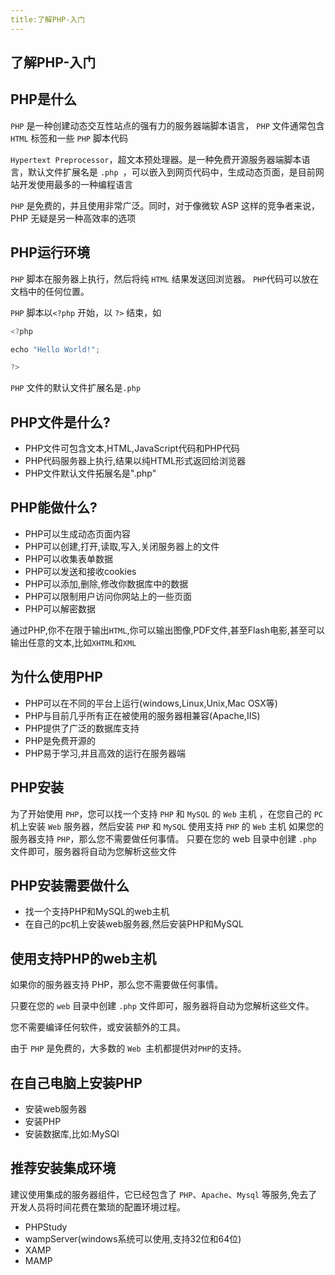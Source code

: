 ```yaml
---
title:了解PHP-入门
---
```


## 了解PHP-入门

<TOC />

## PHP是什么

`PHP` 是一种创建动态交互性站点的强有力的服务器端脚本语言， `PHP` 文件通常包含 `HTML` 标签和一些 `PHP` 脚本代码

`Hypertext Preprocessor`，超文本预处理器。是一种免费开源服务器端脚本语言，默认文件扩展名是 `.php `，可以嵌入到网页代码中，生成动态页面，是目前网站开发使用最多的一种编程语言

`PHP` 是免费的，并且使用非常广泛。同时，对于像微软 ASP 这样的竞争者来说，PHP 无疑是另一种高效率的选项

## PHP运行环境

`PHP` 脚本在服务器上执行，然后将纯 `HTML` 结果发送回浏览器。 `PHP`代码可以放在文档中的任何位置。 

`PHP` 脚本以`<?php` 开始，以 `?>` 结束，如
```js
<?php 

echo "Hello World!"; 

?> 
```

`PHP` 文件的默认文件扩展名是`.php`

## PHP文件是什么?

* PHP文件可包含文本,HTML,JavaScript代码和PHP代码
* PHP代码服务器上执行,结果以纯HTML形式返回给浏览器
* PHP文件默认文件拓展名是".php"

## PHP能做什么?

* PHP可以生成动态页面内容
* PHP可以创建,打开,读取,写入,关闭服务器上的文件
* PHP可以收集表单数据
* PHP可以发送和接收cookies
* PHP可以添加,删除,修改你数据库中的数据
* PHP可以限制用户访问你网站上的一些页面
* PHP可以解密数据

通过PHP,你不在限于输出`HTML`,你可以输出图像,PDF文件,甚至Flash电影,甚至可以输出任意的文本,比如`XHTML`和`XML`

## 为什么使用PHP

* PHP可以在不同的平台上运行(windows,Linux,Unix,Mac OSX等)
* PHP与目前几乎所有正在被使用的服务器相兼容(Apache,IIS)
* PHP提供了广泛的数据库支持
* PHP是免费开源的
* PHP易于学习,并且高效的运行在服务器端


## PHP安装

为了开始使用 `PHP`，您可以找一个支持 `PHP` 和 `MySQL` 的 `Web` 主机 ，在您自己的 `PC` 机上安装 `Web` 服务器，然后安装 `PHP` 和 `MySQL` 使用支持 `PHP` 的 `Web` 主机 如果您的服务器支持 `PHP`，那么您不需要做任何事情。 只要在您的 web 目录中创建 `.php` 文件即可，服务器将自动为您解析这些文件

## PHP安装需要做什么

* 找一个支持PHP和MySQL的web主机
* 在自己的pc机上安装web服务器,然后安装PHP和MySQL

## 使用支持PHP的web主机

如果你的服务器支持 PHP，那么您不需要做任何事情。

只要在您的 `web` 目录中创建 `.php` 文件即可，服务器将自动为您解析这些文件。

您不需要编译任何软件，或安装额外的工具。

由于 `PHP` 是免费的，大多数的 `Web `主机都提供对` PHP `的支持。

## 在自己电脑上安装PHP

* 安装web服务器
* 安装PHP
* 安装数据库,比如:MySQl

## 推荐安装集成环境

建议使用集成的服务器组件，它已经包含了 `PHP`、`Apache`、`Mysql` 等服务,免去了开发人员将时间花费在繁琐的配置环境过程。

* PHPStudy
* wampServer(windows系统可以使用,支持32位和64位)
* XAMP
* MAMP

<footer-FooterLink :isShareLink="false" :isDaShang="true" />